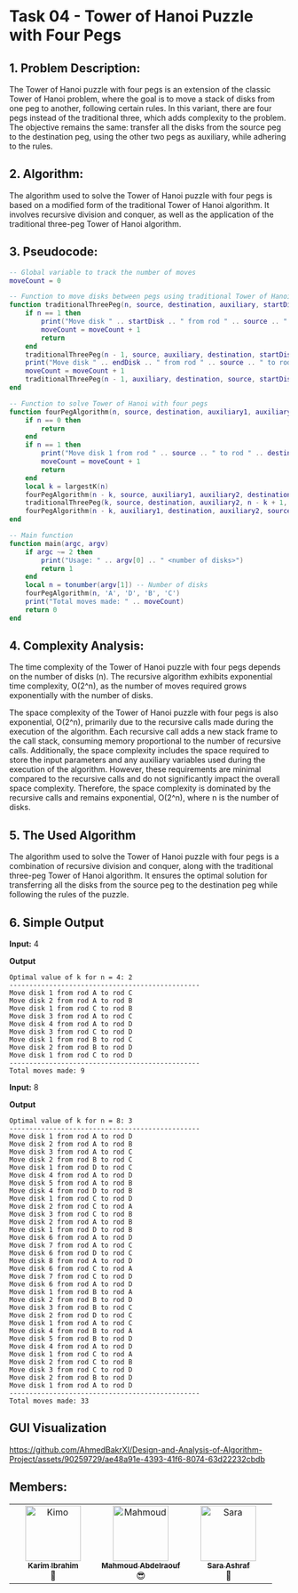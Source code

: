 # Task 04 - Tower of Hanoi Puzzle with Four Pegs

## 1. Problem Description:

The Tower of Hanoi puzzle with four pegs is an extension of the classic Tower of Hanoi problem, where the goal is to move a stack of disks from one peg to another, following certain rules. In this variant, there are four pegs instead of the traditional three, which adds complexity to the problem. The objective remains the same: transfer all the disks from the source peg to the destination peg, using the other two pegs as auxiliary, while adhering to the rules.

## 2. Algorithm:

The algorithm used to solve the Tower of Hanoi puzzle with four pegs is based on a modified form of the traditional Tower of Hanoi algorithm. It involves recursive division and conquer, as well as the application of the traditional three-peg Tower of Hanoi algorithm.

## 3. Pseudocode:

```lua
-- Global variable to track the number of moves
moveCount = 0

-- Function to move disks between pegs using traditional Tower of Hanoi algorithm
function traditionalThreePeg(n, source, destination, auxiliary, startDisk, endDisk)
    if n == 1 then
        print("Move disk " .. startDisk .. " from rod " .. source .. " to rod " .. destination)
        moveCount = moveCount + 1
        return
    end
    traditionalThreePeg(n - 1, source, auxiliary, destination, startDisk, endDisk - 1)
    print("Move disk " .. endDisk .. " from rod " .. source .. " to rod " .. destination)
    moveCount = moveCount + 1
    traditionalThreePeg(n - 1, auxiliary, destination, source, startDisk, endDisk - 1)
end

-- Function to solve Tower of Hanoi with four pegs
function fourPegAlgorithm(n, source, destination, auxiliary1, auxiliary2)
    if n == 0 then
        return
    end
    if n == 1 then
        print("Move disk 1 from rod " .. source .. " to rod " .. destination)
        moveCount = moveCount + 1
        return
    end
    local k = largestK(n)
    fourPegAlgorithm(n - k, source, auxiliary1, auxiliary2, destination)
    traditionalThreePeg(k, source, destination, auxiliary2, n - k + 1, n)
    fourPegAlgorithm(n - k, auxiliary1, destination, auxiliary2, source)
end

-- Main function
function main(argc, argv)
    if argc ~= 2 then
        print("Usage: " .. argv[0] .. " <number of disks>")
        return 1
    end
    local n = tonumber(argv[1]) -- Number of disks
    fourPegAlgorithm(n, 'A', 'D', 'B', 'C')
    print("Total moves made: " .. moveCount)
    return 0
end
```

## 4. Complexity Analysis:

The time complexity of the Tower of Hanoi puzzle with four pegs depends on the number of disks (n). The recursive algorithm exhibits exponential time complexity, O(2^n), as the number of moves required grows exponentially with the number of disks.

The space complexity of the Tower of Hanoi puzzle with four pegs is also exponential, O(2^n), primarily due to the recursive calls made during the execution of the algorithm. Each recursive call adds a new stack frame to the call stack, consuming memory proportional to the number of recursive calls. Additionally, the space complexity includes the space required to store the input parameters and any auxiliary variables used during the execution of the algorithm. However, these requirements are minimal compared to the recursive calls and do not significantly impact the overall space complexity. Therefore, the space complexity is dominated by the recursive calls and remains exponential, O(2^n), where n is the number of disks.


## 5. The Used Algorithm

The algorithm used to solve the Tower of Hanoi puzzle with four pegs is a combination of recursive division and conquer, along with the traditional three-peg Tower of Hanoi algorithm. It ensures the optimal solution for transferring all the disks from the source peg to the destination peg while following the rules of the puzzle.

## 6. Simple Output
**Input:** 4

**Output**
```
Optimal value of k for n = 4: 2
------------------------------------------------
Move disk 1 from rod A to rod C
Move disk 2 from rod A to rod B
Move disk 1 from rod C to rod B
Move disk 3 from rod A to rod C
Move disk 4 from rod A to rod D
Move disk 3 from rod C to rod D
Move disk 1 from rod B to rod C
Move disk 2 from rod B to rod D
Move disk 1 from rod C to rod D
------------------------------------------------
Total moves made: 9
```

**Input:** 8

**Output**
```
Optimal value of k for n = 8: 3
------------------------------------------------
Move disk 1 from rod A to rod D
Move disk 2 from rod A to rod B
Move disk 3 from rod A to rod C
Move disk 2 from rod B to rod C
Move disk 1 from rod D to rod C
Move disk 4 from rod A to rod D
Move disk 5 from rod A to rod B
Move disk 4 from rod D to rod B
Move disk 1 from rod C to rod D
Move disk 2 from rod C to rod A
Move disk 3 from rod C to rod B
Move disk 2 from rod A to rod B
Move disk 1 from rod D to rod B
Move disk 6 from rod A to rod D
Move disk 7 from rod A to rod C
Move disk 6 from rod D to rod C
Move disk 8 from rod A to rod D
Move disk 6 from rod C to rod A
Move disk 7 from rod C to rod D
Move disk 6 from rod A to rod D
Move disk 1 from rod B to rod A
Move disk 2 from rod B to rod D
Move disk 3 from rod B to rod C
Move disk 2 from rod D to rod C
Move disk 1 from rod A to rod C
Move disk 4 from rod B to rod A
Move disk 5 from rod B to rod D
Move disk 4 from rod A to rod D
Move disk 1 from rod C to rod A
Move disk 2 from rod C to rod B
Move disk 3 from rod C to rod D
Move disk 2 from rod B to rod D
Move disk 1 from rod A to rod D
------------------------------------------------
Total moves made: 33
```

## GUI Visualization
https://github.com/AhmedBakrXI/Design-and-Analysis-of-Algorithm-Project/assets/90259729/ae48a91e-4393-41f6-8074-63d22232cbdb

## Members:
<table>
  <tbody>
    <tr>
      <td align="center" valign="top" width="33.33%"><a href="https://github.com/Karim-308"><img src="https://github.com/Karim-308.png" width="100px;" alt="Kimo"/><br /><sub><b>Karim Ibrahim</b></sub></a><br />🫡</td>
      <td align="center" valign="top" width="33.33%"><a href="https://github.com/Mahmoud-Abdelraouf"><img src="https://github.com/Mahmoud-Abdelraouf.png" width="100px;" alt="Mahmoud"/><br /><sub><b>Mahmoud Abdelraouf</b></sub></a><br />😎</td>
      <td align="center" valign="top" width="33.33%"><a href="https://github.com/Saraashrf"><img src="https://github.com/Saraashrf.png" width="100px;" alt="Sara"/><br /><sub><b>Sara Ashraf</b></sub></a><br />🌟</td>
    </tr>
  </tbody>
</table>
